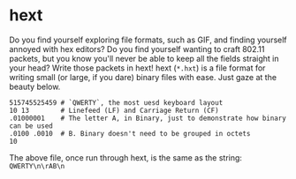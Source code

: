 # hext
Do you find yourself exploring file formats, such as GIF, and finding yourself
annoyed with hex editors? Do you find yourself wanting to craft 802.11 packets,
but you know you'll never be able to keep all the fields straight in your head?
Write those packets in hext! hext (`*.hxt`) is a file format for writing small
(or large, if you dare) binary files with ease. Just gaze at the beauty below.

```
515745525459 # `QWERTY`, the most uesd keyboard layout
10 13        # Linefeed (LF) and Carriage Return (CF)
.01000001    # The letter A, in Binary, just to demonstrate how binary can be used
.0100 .0010  # B. Binary doesn't need to be grouped in octets
10
```

The above file, once run through hext, is the same as the string:
`QWERTY\n\rAB\n`

